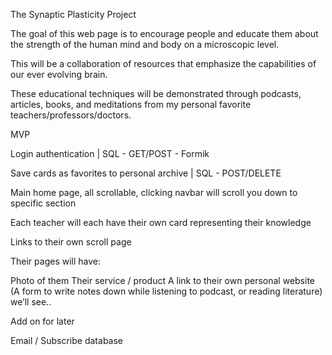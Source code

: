 The Synaptic Plasticity Project

The goal of this web page is to encourage people and educate them about the strength of the human mind and body on a microscopic level.


This will be a collaboration of resources that emphasize the capabilities of our ever evolving brain. 

These educational techniques will be demonstrated through podcasts, articles, books, and meditations from my personal favorite teachers/professors/doctors.

MVP

Login authentication | SQL - GET/POST - Formik

Save cards as favorites to personal archive | SQL - POST/DELETE


Main home page, all scrollable, clicking navbar will scroll you down to specific section

Each teacher will each have their own card representing their knowledge

Links to their own scroll page

Their pages will have:

Photo of them
Their service / product
A link to their own personal website
(A form to write notes down while listening to podcast, or reading literature) we’ll see..


Add on for later

Email / Subscribe database